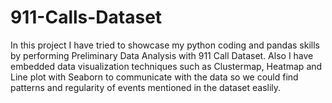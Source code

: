 # 911-Calls-Dataset
In this project I have tried to showcase my python coding and pandas skills by performing Preliminary Data Analysis with 911 Call Dataset. Also I have embedded data visualization techniques such as Clustermap, Heatmap and Line plot with Seaborn to communicate with the data so we could find patterns and regularity of events mentioned in the dataset easlily.

